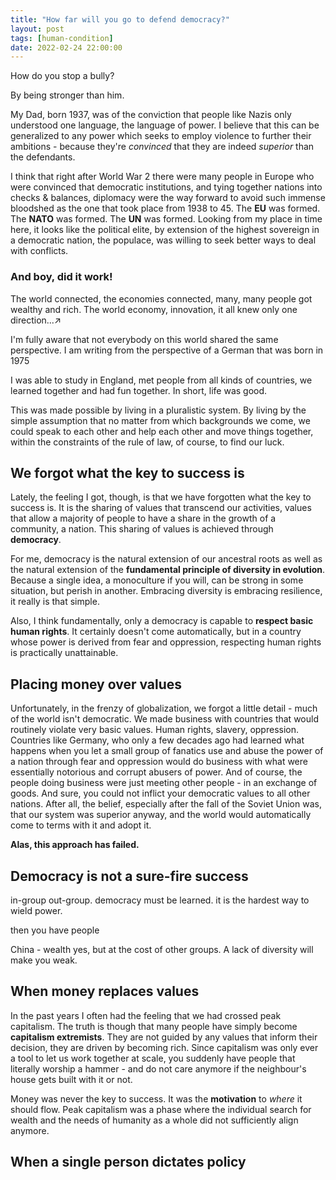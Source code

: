 ```yaml
---
title: "How far will you go to defend democracy?"
layout: post
tags: [human-condition]
date: 2022-02-24 22:00:00
---
```


<Alpha>How do you stop a bully?</Alpha>

<Beta>By being stronger than him.</Beta>

My Dad, born 1937, was of the conviction that people like Nazis only understood one language, the language of power. I believe that this can be generalized to any power which seeks to employ violence to further their ambitions - because they're _convinced_ that they are indeed _superior_ than the defendants.

I think that right after World War 2 there were many people in Europe who were convinced that democratic institutions, and tying together nations into checks & balances, diplomacy were the way forward to avoid such immense bloodshed as the one that took place from 1938 to 45. The **EU** was formed. The **NATO** was formed. The **UN** was formed. Looking from my place in time here, it looks like the political elite, by extension of the highest sovereign in a democratic nation, the populace, was willing to seek better ways to deal with conflicts.

### And boy, did it work!

The world connected, the economies connected, many, many people got wealthy and rich. The world economy, innovation, it all knew only one direction...↗️

<Info>
I'm fully aware that not everybody on this world shared the same perspective. I am writing from the perspective of a German that was born in 1975
</Info>

I was able to study in England, met people from all kinds of countries, we learned together and had fun together. In short, life was good.

This was made possible by living in a pluralistic system. By living by the simple assumption that no matter from which backgrounds we come, we could speak to each other and help each other and move things together, within the constraints of the rule of law, of course, to find our luck.

## We forgot what the key to success is

Lately, the feeling I got, though, is that we have forgotten what the key to success is. It is the sharing of values that transcend our activities, values that allow a majority of people to have a share in the growth of a community, a nation. This sharing of values is achieved through **democracy**. 

For me, democracy is the natural extension of our ancestral roots as well as the natural extension of the **fundamental principle of diversity in evolution**. Because a single idea, a monoculture if you will, can be strong in some situation, but perish in another. Embracing diversity is embracing resilience, it really is that simple. 

Also, I think fundamentally, only a democracy is capable to **respect basic human rights**. It certainly doesn't come automatically, but in a country whose power is derived from fear and oppression, respecting human rights is practically unattainable.

## Placing money over values

Unfortunately, in the frenzy of globalization, we forgot a little detail - much of the world isn't democratic. We made business with countries that would routinely violate very basic values. Human rights, slavery, oppression. Countries like Germany, who only a few decades ago had learned what happens when you let a small group of fanatics use and abuse the power of a nation through fear and oppression would do business with what were essentially notorious and corrupt abusers of power. And of course, the people doing business were just meeting other people - in an exchange of goods. And sure, you could not inflict your democratic values to all other nations. After all, the belief, especially after the fall of the Soviet Union was, that our system was superior anyway, and the world would automatically come to terms with it and adopt it. 

**Alas, this approach has failed.**

## Democracy is not a sure-fire success

in-group out-group. democracy must be learned. it is the hardest way to wield power.

then you have people 





China - wealth yes, but at the cost of other groups. A lack of diversity will make you weak.


## When money replaces values

In the past years I often had the feeling that we had crossed peak capitalism. The truth is though that many people have simply become **capitalism extremists**. They are not guided by any values that inform their decision, they are driven by becoming rich. Since capitalism was only ever a tool to let us work together at scale, you suddenly have people that literally worship a hammer - and do not care anymore if the neighbour's house gets built with it or not.

Money was never the key to success. It was the **motivation** to _where_ it should flow. Peak capitalism was a phase where the individual search for wealth and the needs of humanity as a whole did not sufficiently align anymore.

## When a single person dictates policy